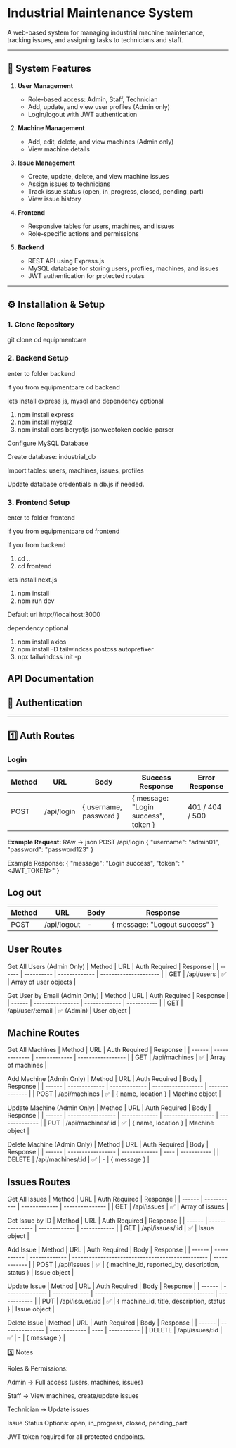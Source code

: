 # Industrial Maintenance System

A web-based system for managing industrial machine maintenance, tracking issues, and assigning tasks to technicians and staff.

---

## 🚀 System Features

1. **User Management**
   - Role-based access: Admin, Staff, Technician
   - Add, update, and view user profiles (Admin only)
   - Login/logout with JWT authentication

2. **Machine Management**
   - Add, edit, delete, and view machines (Admin only)
   - View machine details

3. **Issue Management**
   - Create, update, delete, and view machine issues
   - Assign issues to technicians
   - Track issue status (open, in_progress, closed, pending_part)
   - View issue history

4. **Frontend**
   - Responsive tables for users, machines, and issues
   - Role-specific actions and permissions

5. **Backend**
   - REST API using Express.js
   - MySQL database for storing users, profiles, machines, and issues
   - JWT authentication for protected routes

---

## ⚙️ Installation & Setup

### 1. Clone Repository

git clone <your-repo-url>
cd equipmentcare

### 2. Backend Setup
enter to folder backend

if you from equipmentcare
cd backend

lets install express js, mysql and dependency optional
1. npm install express
2. npm install mysql2
3. npm install cors bcryptjs jsonwebtoken cookie-parser

Configure MySQL Database

Create database: industrial_db

Import tables: users, machines, issues, profiles

Update database credentials in db.js if needed.

### 3. Frontend Setup
enter to folder frontend

if you from equipmentcare
cd frontend

if you from backend
1. cd ..
2. cd frontend

lets install next.js
1. npm install
2. npm run dev

Default url http://localhost:3000


dependency optional
1. npm install axios
2. npm install -D tailwindcss postcss autoprefixer
3. npx tailwindcss init -p



## API Documentation

## 🔑 Authentication

---


## 1️⃣ Auth Routes

### Login
| Method | URL        | Body                     | Success Response                   | Error Response      |
|--------|-----------|--------------------------|----------------------------------|-------------------|
| POST   | /api/login | { username, password }  | { message: "Login success", token } | 401 / 404 / 500 |

**Example Request:**
RAw -> json
POST /api/login
{
  "username": "admin01",
  "password": "password123"
}

Example Response:
{
  "message": "Login success",
  "token": "<JWT_TOKEN>"
}

## Log out
| Method | URL         | Body | Response                      |
| ------ | ----------- | ---- | ----------------------------- |
| POST   | /api/logout | -    | { message: "Logout success" } |


## User Routes

Get All Users (Admin Only)
| Method | URL        | Auth Required | Response              |
| ------ | ---------- | ------------- | --------------------- |
| GET    | /api/users | ✅             | Array of user objects |

Get User by Email (Admin Only)
| Method | URL              | Auth Required | Response    |
| ------ | ---------------- | ------------- | ----------- |
| GET    | /api/user/:email | ✅ (Admin)     | User object |

## Machine Routes
Get All Machines
| Method | URL           | Auth Required | Response          |
| ------ | ------------- | ------------- | ----------------- |
| GET    | /api/machines | ✅             | Array of machines |


Add Machine (Admin Only)
| Method | URL           | Auth Required | Body               | Response       |
| ------ | ------------- | ------------- | ------------------ | -------------- |
| POST   | /api/machines | ✅             | { name, location } | Machine object |

Update Machine (Admin Only)
| Method | URL               | Auth Required | Body               | Response       |
| ------ | ----------------- | ------------- | ------------------ | -------------- |
| PUT    | /api/machines/:id | ✅             | { name, location } | Machine object |

Delete Machine (Admin Only)
| Method | URL               | Auth Required | Body | Response    |
| ------ | ----------------- | ------------- | ---- | ----------- |
| DELETE | /api/machines/:id | ✅             | -    | { message } |

## Issues Routes
Get All Issues
| Method | URL         | Auth Required | Response        |
| ------ | ----------- | ------------- | --------------- |
| GET    | /api/issues | ✅             | Array of issues |

Get Issue by ID
| Method | URL             | Auth Required | Response     |
| ------ | --------------- | ------------- | ------------ |
| GET    | /api/issues/:id | ✅             | Issue object |

Add Issue
| Method | URL         | Auth Required | Body                                             | Response     |
| ------ | ----------- | ------------- | ------------------------------------------------ | ------------ |
| POST   | /api/issues | ✅             | { machine_id, reported_by, description, status } | Issue object |

Update Issue
| Method | URL             | Auth Required | Body                                       | Response     |
| ------ | --------------- | ------------- | ------------------------------------------ | ------------ |
| PUT    | /api/issues/:id | ✅             | { machine_id, title, description, status } | Issue object |

Delete Issue
| Method | URL             | Auth Required | Body | Response    |
| ------ | --------------- | ------------- | ---- | ----------- |
| DELETE | /api/issues/:id | ✅             | -    | { message } |


5️⃣ Notes

Roles & Permissions:

Admin → Full access (users, machines, issues)

Staff → View machines, create/update issues

Technician → Update issues

Issue Status Options: open, in_progress, closed, pending_part

JWT token required for all protected endpoints.


